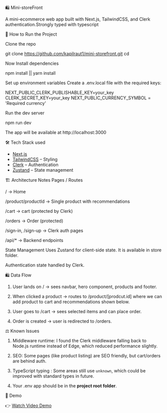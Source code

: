 🛍️ Mini-storeFront

A mini-ecommerce web app built with Next.js, TailwindCSS, and Clerk authentication.Strongly typed with typescript

🚀 How to Run the Project

Clone the repo

git clone <https://github.com/kapilraut1/mini-storefront.git>
cd <project-folder>

Now Install dependencies

npm install
 ||
yarn install


Set up environment variables
Create a .env.local file with the required keys:

NEXT_PUBLIC_CLERK_PUBLISHABLE_KEY=your_key
CLERK_SECRET_KEY=your_key
NEXT_PUBLIC_CURRENCY_SYMBOL = 'Required currency'

Run the dev server

npm run dev

The app will be available at http://localhost:3000

 🛠️ Tech Stack used
- [Next.js](https://nextjs.org/)
- [TailwindCSS](https://tailwindcss.com/) – Styling
- [Clerk](https://clerk.com/) – Authentication
- [Zustand](https://zustand-demo.pmnd.rs/) – State management

🏗️ Architecture Notes
Pages /            Routes

/                  → Home 

/product/productId → Single product with recommendations

/cart              → cart (protected by Clerk)

/orders            → Order (protected)

/sign-in, /sign-up → Clerk auth pages

/api/*             → Backend endpoints


State Management
Uses Zustand for client-side state. It is available in store folder.

Authentication state handled by Clerk.


🛍️ Data Flow

1. User lands on /        → sees navbar, hero component, products and footer.

2. When clicked a product → routes to /product/[prodcut.id] where we can add product to cart and recommendations shown below.

3. User goes to /cart     → sees selected items and can place order.

4. Order is created       → user is redirected to /orders.


⚖️  Known Issues

1. Middleware runtime: I found the Clerk middleware falling back to Node.js runtime instead of Edge, which reduced performance slightly.

2. SEO: Some pages (like product listing) are SEO friendly, but cart/orders are behind auth.

3. TypeScript typing : Some areas still use `unknown`, which could be improved with standard types in future.

4. Your .env app should be in the **project root folder**. 


🎥 Demo

👉 [Watch Video Demo](./flow.mp4)  


